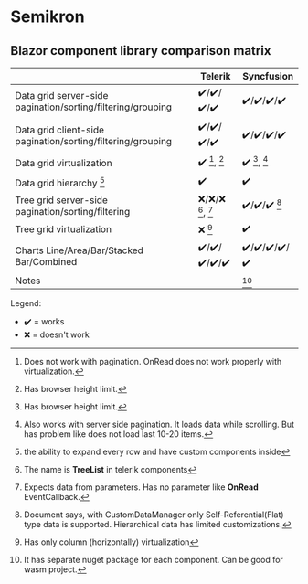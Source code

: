 # Semikron

## Blazor component library comparison matrix

||Telerik|Syncfusion|
|-|-|-|
|Data grid server-side pagination/sorting/filtering/grouping|:heavy_check_mark:/:heavy_check_mark:/:heavy_check_mark:/:heavy_check_mark:|:heavy_check_mark:/:heavy_check_mark:/:heavy_check_mark:/:heavy_check_mark:|
|Data grid client-side pagination/sorting/filtering/grouping|:heavy_check_mark:/:heavy_check_mark:/:heavy_check_mark:/:heavy_check_mark:|:heavy_check_mark:/:heavy_check_mark:/:heavy_check_mark:/:heavy_check_mark:|
|Data grid virtualization|:heavy_check_mark: [^telerik_virtualization], [^virtualization_limits]|:heavy_check_mark: [^virtualization_limits], [^syncfusion_virtualization]|
|Data grid hierarchy [^hierarchy]|:heavy_check_mark:|:heavy_check_mark:|
|Tree grid server-side pagination/sorting/filtering|:x:/:x:/:x: [^telerik_tree_grid_info], [^telerik_tree_grid]|:heavy_check_mark:/:heavy_check_mark:/:heavy_check_mark: [^syncfusion_tree_grid_server_side]|
|Tree grid virtualization|:x: [^telerik_tree_grid_virtualization]|:heavy_check_mark:|
|Charts Line/Area/Bar/Stacked Bar/Combined|:heavy_check_mark:/:heavy_check_mark:/:heavy_check_mark:/:heavy_check_mark:/:heavy_check_mark:|:heavy_check_mark:/:heavy_check_mark:/:heavy_check_mark:/:heavy_check_mark:/:heavy_check_mark:|
|Notes||[^syncfusion]|

Legend:
- :heavy_check_mark: = works
- :x: = doesn't work

[^hierarchy]: the ability to expand every row and have custom components inside
[^telerik_virtualization]: Does not work with pagination. OnRead does not work properly with virtualization.
[^virtualization_limits]: Has browser height limit.
[^telerik_tree_grid_info]: The name is **TreeList** in telerik components
[^telerik_tree_grid]: Expects data from parameters. Has no parameter like **OnRead** EventCallback.
[^telerik_tree_grid_virtualization]: Has only column (horizontally) virtualization
[^syncfusion]: It has separate nuget package for each component. Can be good for wasm project.
[^syncfusion_virtualization]: Also works with server side pagination. It loads data while scrolling. But has problem like does not load last 10-20 items.
[^syncfusion_tree_grid_server_side]: Document says, with CustomDataManager only Self-Referential(Flat) type data is supported. Hierarchical data has limited customizations.
